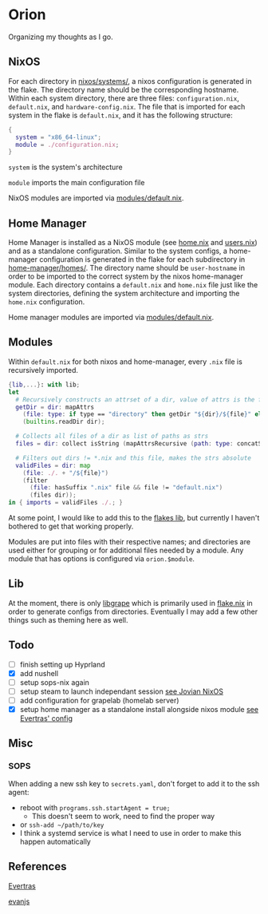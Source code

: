 # Orion

Organizing my thoughts as I go.

## NixOS

For each directory in [nixos/systems/](./nixos/systems), a nixos configuration is generated in the flake.
The directory name should be the corresponding hostname.
Within each system directory, there are three files: `configuration.nix`, `default.nix`, and `hardware-config.nix`.
The file that is imported for each system in the flake is `default.nix`, and it has the following structure:

```nix
{
  system = "x86_64-linux";
  module = ./configuration.nix;
}
```

`system` is the system's architecture

`module` imports the main configuration file

NixOS modules are imported via [modules/default.nix](./nixos/modules/default.nix).

## Home Manager

Home Manager is installed as a NixOS module (see [home.nix](./nixos/modules/home.nix) and [users.nix](./nixos/modules/users.nix)) and as a standalone configuration.
Similar to the system configs, a home-manager configuration is generated in the flake for each subdirectory in [home-manager/homes/](./home-manager/homes).
The directory name should be `user-hostname` in order to be imported to the correct system by the nixos home-manager module.
Each directory contains a `default.nix` and `home.nix` file just like the system directories, defining the system architecture and importing the `home.nix` configuration.

Home manager modules are imported via [modules/default.nix](./home-manager/modules/default.nix).

## Modules

Within `default.nix` for both nixos and home-manager, every `.nix` file is recursively imported.

```nix
{lib,...}: with lib;
let
  # Recursively constructs an attrset of a dir, value of attrs is the filetype
  getDir = dir: mapAttrs
    (file: type: if type == "directory" then getDir "${dir}/${file}" else type)
    (builtins.readDir dir);

  # Collects all files of a dir as list of paths as strs
  files = dir: collect isString (mapAttrsRecursive (path: type: concatStringsSep "/" path) (getDir dir));

  # Filters out dirs != *.nix and this file, makes the strs absolute
  validFiles = dir: map
    (file: ./. + "/${file}")
    (filter
      (file: hasSuffix ".nix" file && file != "default.nix")
      (files dir));
in { imports = validFiles ./.; }
```

At some point, I would like to add this to the [flakes lib](./lib/grapelib/default.nix), but currently I haven't bothered to get that working properly.

Modules are put into files with their respective names; and directories are used either for grouping or for additional files needed by a module. Any module that has options is configured via `orion.$module`.

## Lib

At the moment, there is only [libgrape](./lib/libgrape/default.nix) which is primarily used in [flake.nix](./flake.nix) in order to generate configs from directories. Eventually I may add a few other things such as theming here as well.

## Todo

- [ ] finish setting up Hyprland
- [x] add nushell
- [ ] setup sops-nix again
- [ ] setup steam to launch independant session [see Jovian NixOS](https://github.com/Jovian-Experiments/Jovian-NixOS)
- [ ] add configuration for grapelab (homelab server)
- [x] setup home manager as a standalone install alongside nixos module [see Evertras' config](https://github.com/Evertras/nix-systems)

## Misc

### SOPS

When adding a new ssh key to `secrets.yaml`, don't forget to add it to the ssh agent:

- reboot with `programs.ssh.startAgent = true;`
    - This doesn't seem to work, need to find the proper way
- or `ssh-add ~/path/to/key`
- I think a systemd service is what I need to use in order to make this happen automatically

## References

[Evertras](https://github.com/Evertras/nix-systems)

[evanjs](https://github.com/evanjs/nixos_cfg)
